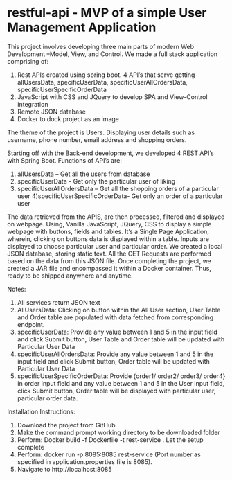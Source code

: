 # restful-api - MVP of a simple User Management Application
This project involves developing three main parts of modern Web Development –Model, View, and Control. We made a full stack application comprising of:
  1) Rest APIs created using spring boot. 4 API’s that serve getting allUsersData, specificUserData, specificUserAllOrdersData, specificUserSpecificOrderData
  2) JavaScript with CSS and JQuery to develop SPA and View-Control integration
  3) Remote JSON database 
  4) Docker to dock project as an image
  
The theme of the project is Users. Displaying user details such as username, phone number, email address and shopping orders.

Starting off with the Back-end development, we developed 4 REST API’s with Spring Boot. Functions of API’s are:
  1) allUsersData – Get all the users from database 
  2) specificUserData -  Get only the particular user of liking
  3) specificUserAllOrdersData – Get all the shopping orders of  a particular user
  4)specificUserSpecificOrderData- Get only an order of a particular user

The data retrieved from the APIS, are then processed, filtered and displayed on webpage. Using, Vanilla JavaScript, JQuery, CSS to display a simple webpage with buttons, fields and tables. It’s a Single Page Application, wherein, clicking on buttons data is displayed within a table. Inputs are displayed to choose particular user and particular order.
We created a local JSON database, storing static text. All the GET Requests are performed based on the data from this JSON file. 
Once completing the project, we created a JAR file and encompassed it within a Docker container. Thus, ready to be shipped anywhere and anytime.

Notes: 
1)	All services return JSON text
2)	AllUsersData: Clicking on button within the All User section, User Table and Order table are populated with data fetched from corresponding endpoint.
3)	specificUserData: Provide any value between 1 and 5 in the input field and click Submit button, User Table and Order table will be updated with Particular User Data
4)	specificUserAllOrdersData: Provide any value between 1 and 5 in the input field and click Submit button, Order table will be updated with Particular User Data
5)	specificUserSpecificOrderData: Provide {order1/ order2/ order3/ order4} in order input field and any value between 1 and 5 in the User input field, click Submit button, Order table will be displayed with particular user, particular order data.

Installation Instructions:
1)	Download the project from GitHub
2)	Make the command prompt working directory to be downloaded folder
3)	Perform: Docker build -f Dockerfile -t rest-service . Let the setup complete
4)	Perform: docker run -p 8085:8085 rest-service (Port number as specified in application.properties file is 8085).
5)	Navigate to http://localhost:8085
